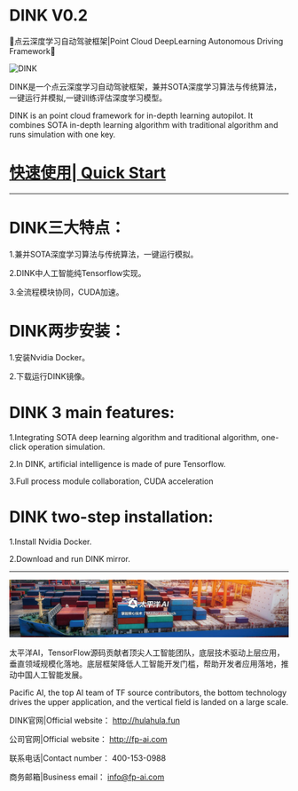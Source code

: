 # DINK V0.2
🚕点云深度学习自动驾驶框架|Point Cloud DeepLearning Autonomous Driving Framework🚕

![DINK](DINK.gif)

DINK是一个点云深度学习自动驾驶框架，兼并SOTA深度学习算法与传统算法，一键运行并模拟,一键训练评估深度学习模型。

DINK is an point cloud framework for in-depth learning autopilot. It combines SOTA in-depth learning algorithm with traditional algorithm and runs simulation with one key.

# [快速使用| Quick Start](https://github.com/FPAI/DINK/wiki/HOME)

***

# DINK三大特点：

1.兼并SOTA深度学习算法与传统算法，一键运行模拟。

2.DINK中人工智能纯Tensorflow实现。
  
3.全流程模块协同，CUDA加速。

# DINK两步安装：

1.安装Nvidia Docker。

2.下载运行DINK镜像。

# DINK 3 main features:

1.Integrating SOTA deep learning algorithm and traditional algorithm, one-click operation simulation.

2.In DINK, artificial intelligence is made of pure Tensorflow.
  
3.Full process module collaboration, CUDA acceleration

# DINK two-step installation:

1.Install Nvidia Docker.

2.Download and run DINK mirror.

***

[![太平洋AI](img/fpai.jpg)](http://fp-ai.com)

太平洋AI，TensorFlow源码贡献者顶尖人工智能团队，底层技术驱动上层应用，垂直领域规模化落地。底层框架降低人工智能开发门槛，帮助开发者应用落地，推动中国人工智能发展。

Pacific AI, the top AI team of TF source contributors, the bottom technology drives the upper application, and the vertical field is landed on a large scale. 

DINK官网|Official website： http://hulahula.fun

公司官网|Official website： http://fp-ai.com

联系电话|Contact number： 400-153-0988

商务邮箱|Business email： info@fp-ai.com

